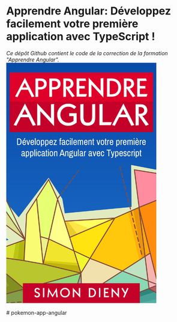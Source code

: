 # Apprendre Angular: Développez facilement votre première application avec TypeScript !
*Ce dépôt Github contient le code de la correction de la formation "Apprendre Angular".*
<img width="400" height="640" src="./learn-angular-cover.jpeg"/>

#   p o k e m o n - a p p - a n g u l a r 
 
 